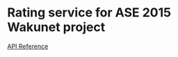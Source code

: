 Rating service for ASE 2015 Wakunet project
===========================================

[API Reference](rating-service.md)
